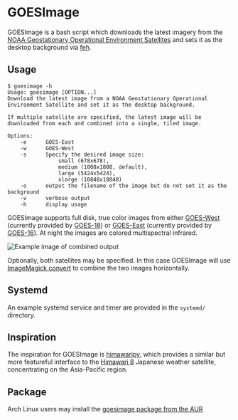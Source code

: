 # GOESImage

GOESImage is a bash script which downloads the latest imagery from the [NOAA Geostationary Operational Environment Satellites][1] and sets it as the desktop background via [feh][2].

## Usage

    $ goesimage -h
    Usage: goesimage [OPTION...]
    Download the latest image from a NOAA Geostationary Operational Environment Satellite and set it as the desktop background.

    If multiple satellite are specified, the latest image will be downloaded from each and combined into a single, tiled image.

    Options:
        -e      GOES-East
        -w      GOES-West
        -s      Specify the desired image size:
                    small (678x678),
                    medium (1808x1808, default),
                    large (5424x5424),
                    xlarge (10848x10848)
        -o      output the filename of the image but do not set it as the background
        -v      verbose output
        -h      display usage

GOESImage supports full disk, true color images from either [GOES-West][3] (currently provided by [GOES-18][4]) or [GOES-East][5] (currently provided by [GOES-16][6]). At night the images are colored multispectral infrared.

![Example image of combined output](example.jpg)

Optionally, both satellites may be specified. In this case GOESImage will use [ImageMagick convert][7] to combine the two images horizontally.


## Systemd

An example systemd service and timer are provided in the `systemd/` directory.


## Inspiration

The inspiration for GOESImage is [himawaripy](https://github.com/boramalper/himawaripy/), which provides a similar but more featureful interface to the [Himawari 8][8] Japanese weather satellite, concentrating on the Asia-Pacific region.


## Package

Arch Linux users may install the [goesimage package from the AUR][9]

[1]: https://www.star.nesdis.noaa.gov/GOES/index.php
[2]: https://feh.finalrewind.org/
[3]: https://www.star.nesdis.noaa.gov/GOES/fulldisk.php?sat=G18
[4]: https://en.wikipedia.org/wiki/GOES-18
[5]: https://www.star.nesdis.noaa.gov/GOES/fulldisk.php?sat=G16
[6]: https://en.wikipedia.org/wiki/GOES-16
[7]: https://imagemagick.org/script/convert.php
[8]: https://en.wikipedia.org/wiki/Himawari_8
[9]: https://aur.archlinux.org/packages/goesimage/
